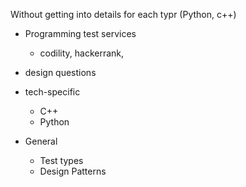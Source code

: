 Without getting into details for each typr (Python, c++)

* Programming test services
   * codility, hackerrank, 
* design questions
* tech-specific
    * C++
    * Python

* General
   * Test types
   * Design Patterns

